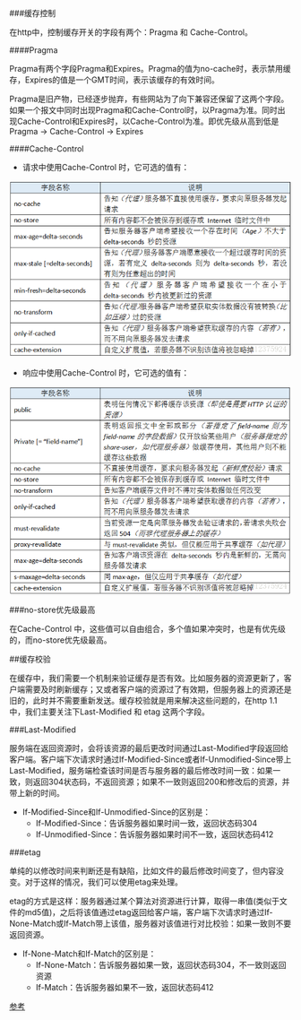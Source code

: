 ###缓存控制
   
   在http中，控制缓存开关的字段有两个：Pragma 和 Cache-Control。
   
####Pragma

Pragma有两个字段Pragma和Expires。Pragma的值为no-cache时，表示禁用缓存，Expires的值是一个GMT时间，表示该缓存的有效时间。

Pragma是旧产物，已经逐步抛弃，有些网站为了向下兼容还保留了这两个字段。如果一个报文中同时出现Pragma和Cache-Control时，以Pragma为准。同时出现Cache-Control和Expires时，以Cache-Control为准。即优先级从高到低是 Pragma -> Cache-Control -> Expires

####Cache-Control

- 请求中使用Cache-Control 时，它可选的值有：

![](请求CacheControl.png)

- 响应中使用Cache-Control 时，它可选的值有：

![](响应CacheControl.png)

###no-store优先级最高

在Cache-Control 中，这些值可以自由组合，多个值如果冲突时，也是有优先级的，而no-store优先级最高。

##缓存校验
  
  在缓存中，我们需要一个机制来验证缓存是否有效。比如服务器的资源更新了，客户端需要及时刷新缓存；又或者客户端的资源过了有效期，但服务器上的资源还是旧的，此时并不需要重新发送。缓存校验就是用来解决这些问题的，在http 1.1 中，我们主要关注下Last-Modified 和 etag 这两个字段。

###Last-Modified

服务端在返回资源时，会将该资源的最后更改时间通过Last-Modified字段返回给客户端。客户端下次请求时通过If-Modified-Since或者If-Unmodified-Since带上Last-Modified，服务端检查该时间是否与服务器的最后修改时间一致：如果一致，则返回304状态码，不返回资源；如果不一致则返回200和修改后的资源，并带上新的时间。

- If-Modified-Since和If-Unmodified-Since的区别是：
    - If-Modified-Since：告诉服务器如果时间一致，返回状态码304
    - If-Unmodified-Since：告诉服务器如果时间不一致，返回状态码412

###etag

单纯的以修改时间来判断还是有缺陷，比如文件的最后修改时间变了，但内容没变。对于这样的情况，我们可以使用etag来处理。

etag的方式是这样：服务器通过某个算法对资源进行计算，取得一串值(类似于文件的md5值)，之后将该值通过etag返回给客户端，客户端下次请求时通过If-None-Match或If-Match带上该值，服务器对该值进行对比校验：如果一致则不要返回资源。

- If-None-Match和If-Match的区别是：
    - If-None-Match：告诉服务器如果一致，返回状态码304，不一致则返回资源
    - If-Match：告诉服务器如果不一致，返回状态码412

[参考](https://blog.csdn.net/u012375924/article/details/82806617)
